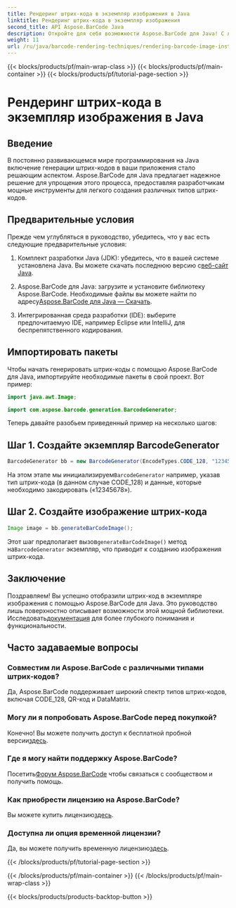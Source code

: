 ```yaml
---
title: Рендеринг штрих-кода в экземпляр изображения в Java
linktitle: Рендеринг штрих-кода в экземпляр изображения
second_title: API Aspose.BarCode Java
description: Откройте для себя возможности Aspose.BarCode для Java! С легкостью создавайте штрих-коды различных типов с помощью этой надежной библиотеки.
weight: 11
url: /ru/java/barcode-rendering-techniques/rendering-barcode-image-instance/
---
```


{{< blocks/products/pf/main-wrap-class >}}
{{< blocks/products/pf/main-container >}}
{{< blocks/products/pf/tutorial-page-section >}}

# Рендеринг штрих-кода в экземпляр изображения в Java


## Введение

В постоянно развивающемся мире программирования на Java включение генерации штрих-кодов в ваши приложения стало решающим аспектом. Aspose.BarCode для Java предлагает надежное решение для упрощения этого процесса, предоставляя разработчикам мощные инструменты для легкого создания различных типов штрих-кодов.

## Предварительные условия

Прежде чем углубляться в руководство, убедитесь, что у вас есть следующие предварительные условия:

1.  Комплект разработки Java (JDK): убедитесь, что в вашей системе установлена Java. Вы можете скачать последнюю версию с[веб-сайт Java](https://www.oracle.com/java/technologies/javase-downloads.html).

2.  Aspose.BarCode для Java: загрузите и установите библиотеку Aspose.BarCode. Необходимые файлы вы можете найти по адресу[Aspose.BarCode для Java — Скачать](https://releases.aspose.com/barcode/java/).

3. Интегрированная среда разработки (IDE): выберите предпочитаемую IDE, например Eclipse или IntelliJ, для беспрепятственного кодирования.

## Импортировать пакеты

Чтобы начать генерировать штрих-коды с помощью Aspose.BarCode для Java, импортируйте необходимые пакеты в свой проект. Вот пример:

```java
import java.awt.Image;

import com.aspose.barcode.generation.BarcodeGenerator;
```

Теперь давайте разобьем приведенный пример на несколько шагов:

## Шаг 1. Создайте экземпляр BarcodeGenerator

```java
BarcodeGenerator bb = new BarcodeGenerator(EncodeTypes.CODE_128, "12345678");
```

 На этом этапе мы инициализируем`BarcodeGenerator` например, указав тип штрих-кода (в данном случае CODE_128) и данные, которые необходимо закодировать («12345678»).

## Шаг 2. Создайте изображение штрих-кода

```java
Image image = bb.generateBarCodeImage();
```

 Этот шаг предполагает вызов`generateBarCodeImage()` метод на`BarcodeGenerator` экземпляр, что приводит к созданию изображения штрих-кода.

## Заключение

 Поздравляем! Вы успешно отобразили штрих-код в экземпляре изображения с помощью Aspose.BarCode для Java. Это руководство лишь поверхностно описывает возможности этой мощной библиотеки. Исследовать[документация](https://reference.aspose.com/barcode/java/) для более глубокого понимания и функциональности.

## Часто задаваемые вопросы

### Совместим ли Aspose.BarCode с различными типами штрих-кодов?
Да, Aspose.BarCode поддерживает широкий спектр типов штрих-кодов, включая CODE_128, QR-код и DataMatrix.

### Могу ли я попробовать Aspose.BarCode перед покупкой?
 Конечно! Вы можете получить доступ к бесплатной пробной версии[здесь](https://releases.aspose.com/).

### Где я могу найти поддержку Aspose.BarCode?
 Посетить[Форум Aspose.BarCode](https://forum.aspose.com/c/barcode/13) чтобы связаться с сообществом и получить помощь.

### Как приобрести лицензию на Aspose.BarCode?
 Вы можете купить лицензию[здесь](https://purchase.aspose.com/buy).

### Доступна ли опция временной лицензии?
 Да, вы можете получить временную лицензию[здесь](https://purchase.aspose.com/temporary-license/).

{{< /blocks/products/pf/tutorial-page-section >}}

{{< /blocks/products/pf/main-container >}}
{{< /blocks/products/pf/main-wrap-class >}}

{{< blocks/products/products-backtop-button >}}
